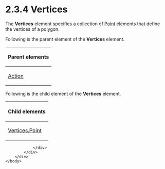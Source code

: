 <html dir="LTR" xmlns:mshelp="http://msdn.microsoft.com/mshelp" xmlns:ddue="http://ddue.schemas.microsoft.com/authoring/2003/5" xmlns:xlink="http://www.w3.org/1999/xlink" xmlns:tool="http://www.microsoft.com/tooltip">
    <head>
        <meta http-equiv="Content-Type" content="text/html; CHARSET=utf-8"></meta>
        <meta name="save" content="history"></meta>
        <title>2.3.4 Vertices</title>
        <xml>
            <mshelp:toctitle title="2.3.4 Vertices"></mshelp:toctitle>
            <mshelp:rltitle title="[MS-RGDI]: Vertices"></mshelp:rltitle>
            <mshelp:keyword index="A" term="1b566f65-12a4-43d1-910f-4a88819726c7"></mshelp:keyword>
            <mshelp:attr name="DCSext.ContentType" value="open specification"></mshelp:attr>
            <mshelp:attr name="AssetID" value="1b566f65-12a4-43d1-910f-4a88819726c7"></mshelp:attr>
            <mshelp:attr name="TopicType" value="kbRef"></mshelp:attr>
            <mshelp:attr name="DCSext.Title" value="[MS-RGDI]: Vertices" />
        </xml>
    </head>
    <body>
        <div id="header">
            <h1 class="heading">2.3.4 Vertices</h1>
        </div>
        <div id="mainSection">
            <div id="mainBody">
                <div id="allHistory" class="saveHistory"></div>
                <div id="sectionSection0" class="section" name="collapseableSection">
                    

<p>The <b>Vertices</b> element specifies a collection of <a href="d4cf77d9-cb9c-4ce1-b25e-7e38923220d4.html">Point</a> elements that define
the vertices of a polygon.</p>

<p>Following is the parent element of the <b>Vertices</b>
element.</p>

<table>
 <thead>
  <tr>
   <th>
   <p>Parent elements</p>
   </th>
  </tr>
 </thead>
 <tr>
  <td>
  <p><a href="31e38a88-7789-43c0-8f08-32be6a2489fd.html">Action</a></p>
  </td>
 </tr>
</table>

<p>Following is the child element of the <b>Vertices</b>
element.</p>

<table>
 <thead>
  <tr>
   <th>
   <p>Child elements</p>
   </th>
  </tr>
 </thead>
 <tr>
  <td>
  <p><a href="879e17ed-df95-4f10-8c24-44418430b2fd.html">Vertices.Point</a></p>
  </td>
 </tr>
</table>

<p> </p>


                </div>
            </div>
        </div>
    </body>
</html>
